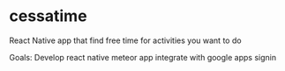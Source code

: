 # cessatime
React Native app that find free time for activities you want to do

Goals:
Develop react native meteor app
integrate with google apps signin
